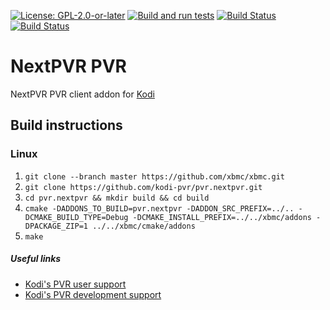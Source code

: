 [![License: GPL-2.0-or-later](https://img.shields.io/badge/License-GPL%20v2+-blue.svg)](LICENSE.md)
[![Build and run tests](https://github.com/kodi-pvr/pvr.nextpvr/actions/workflows/build.yml/badge.svg?branch=Nexus)](https://github.com/kodi-pvr/pvr.nextpvr/actions/workflows/build.yml)
[![Build Status](https://dev.azure.com/teamkodi/kodi-pvr/_apis/build/status/kodi-pvr.pvr.nextpvr?branchName=Nexus)](https://dev.azure.com/teamkodi/kodi-pvr/_build/latest?definitionId=64&branchName=Nexus)
[![Build Status](https://jenkins.kodi.tv/view/Addons/job/kodi-pvr/job/pvr.nextpvr/job/Nexus/badge/icon)](https://jenkins.kodi.tv/blue/organizations/jenkins/kodi-pvr%2Fpvr.nextpvr/branches/)

# NextPVR PVR
NextPVR PVR client addon for [Kodi](https://kodi.tv)

## Build instructions

### Linux

1. `git clone --branch master https://github.com/xbmc/xbmc.git`
2. `git clone https://github.com/kodi-pvr/pvr.nextpvr.git`
3. `cd pvr.nextpvr && mkdir build && cd build`
4. `cmake -DADDONS_TO_BUILD=pvr.nextpvr -DADDON_SRC_PREFIX=../.. -DCMAKE_BUILD_TYPE=Debug -DCMAKE_INSTALL_PREFIX=../../xbmc/addons -DPACKAGE_ZIP=1 ../../xbmc/cmake/addons`
5. `make`

##### Useful links

* [Kodi's PVR user support](https://forum.kodi.tv/forumdisplay.php?fid=167)
* [Kodi's PVR development support](https://forum.kodi.tv/forumdisplay.php?fid=136)
